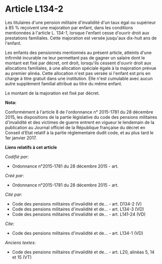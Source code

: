 # Article L134-2

Les titulaires d'une pension militaire d'invalidité d'un taux égal ou supérieur à 85 % reçoivent une majoration par enfant,
dans les conditions mentionnées à l'article L. 134-1, lorsque l'enfant cesse d'ouvrir droit aux prestations familiales. Cette
majoration est versée jusqu'aux dix-huit ans de l'enfant.

Les enfants des pensionnés mentionnés au présent article, atteints d'une infirmité incurable ne leur permettant pas de gagner
un salaire dont le montant est fixé par décret, ont droit, lorsqu'ils cessent d'ouvrir droit aux allocations familiales, à
une allocation spéciale égale à la majoration prévue au premier alinéa. Cette allocation n'est pas versée si l'enfant est
pris en charge à titre gratuit dans une institution. Elle n'est cumulable avec aucun autre supplément familial attribué au
titre du même enfant.

Le montant de la majoration est fixé par décret.

**Nota:**

Conformément à l'article 8 de l'ordonnance n° 2015-1781 du 28 décembre 2015, les dispositions de la partie législative du
code des pensions militaires d'invalidité et des victimes de guerre entrent en vigueur le lendemain de la publication au
Journal officiel de la République française du décret en Conseil d'Etat relatif à la partie réglementaire dudit code, et au
plus tard le 1er janvier 2017.

**Liens relatifs à cet article**

_Codifié par_:

  - Ordonnance n°2015-1781 du 28 décembre 2015 - art.

_Créé par_:

  - Ordonnance n°2015-1781 du 28 décembre 2015 - art.

_Cité par_:

  - Code des pensions militaires d'invalidité et de... - art. D134-2 (V)
  - Code des pensions militaires d'invalidité et de... - art. L134-3 (VD)
  - Code des pensions militaires d'invalidité et de... - art. L141-24 (VD)

_Cite_:

  - Code des pensions militaires d'invalidité et de... - art. L134-1 (VD)

_Anciens textes_:

  - Code des pensions militaires d'invalidité et de... - art. L20, alinéas 5, 14 et 15 (VT)
